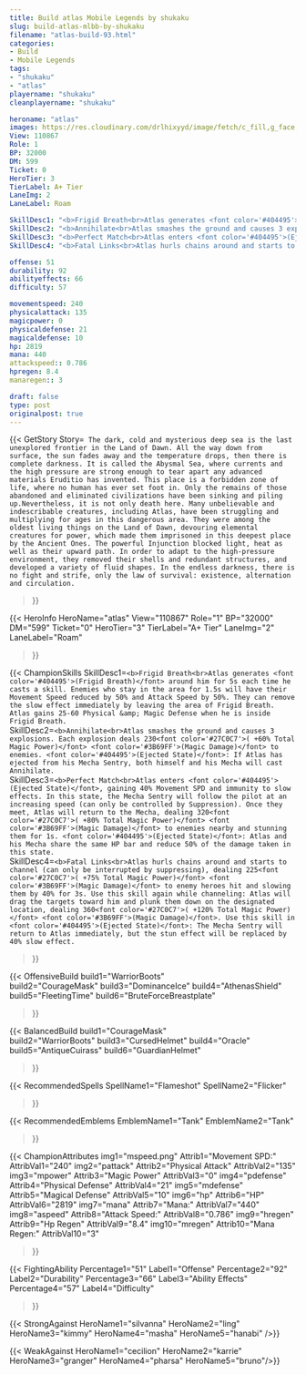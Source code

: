 ```yaml
---
title: Build atlas Mobile Legends by shukaku
slug: build-atlas-mlbb-by-shukaku
filename: "atlas-build-93.html"
categories: 
- Build 
- Mobile Legends
tags: 
- "shukaku"
- "atlas"
playername: "shukaku"
cleanplayername: "shukaku"

heroname: "atlas"
images: https://res.cloudinary.com/drlhixyyd/image/fetch/c_fill,g_face,f_auto/https://cdn2-build.mobagenie.my.id/p/images/banner/full/atlas.jpg
View: 110867 
Role: 1 
BP: 32000
DM: 599 
Ticket: 0 
HeroTier: 3 
TierLabel: A+ Tier 
LaneImg: 2
LaneLabel: Roam 

SkillDesc1: "<b>Frigid Breath<br>Atlas generates <font color='#404495'>(Frigid Breath)</font> around him for 5s each time he casts a skill. Enemies who stay in the area for 1.5s will have their Movement Speed reduced by 50% and Attack Speed by 50%. They can remove the slow effect immediately by leaving the area of Frigid Breath. Atlas gains 25-60 Physical &amp; Magic Defense when he is inside Frigid Breath."   
SkillDesc2: "<b>Annihilate<br>Atlas smashes the ground and causes 3 explosions. Each explosion deals 230<font color='#27C0C7'>( +60% Total Magic Power)</font> <font color='#3B69FF'>(Magic Damage)</font> to enemies. <font color='#404495'>(Ejected State)</font>: If Atlas has ejected from his Mecha Sentry, both himself and his Mecha will cast Annihilate."   
SkillDesc3: "<b>Perfect Match<br>Atlas enters <font color='#404495'>(Ejected State)</font>, gaining 40% Movement SPD and immunity to slow effects. In this state, the Mecha Sentry will follow the pilot at an increasing speed (can only be controlled by Suppression). Once they meet, Atlas will return to the Mecha, dealing 320<font color='#27C0C7'>( +80% Total Magic Power)</font> <font color='#3B69FF'>(Magic Damage)</font> to enemies nearby and stunning them for 1s. <font color='#404495'>(Ejected State)</font>: Atlas and his Mecha share the same HP bar and reduce 50% of the damage taken in this state."   
SkillDesc4: "<b>Fatal Links<br>Atlas hurls chains around and starts to channel (can only be interrupted by suppressing), dealing 225<font color='#27C0C7'>( +75% Total Magic Power)</font> <font color='#3B69FF'>(Magic Damage)</font> to enemy heroes hit and slowing them by 40% for 3s. Use this skill again while channeling: Atlas will drag the targets toward him and plunk them down on the designated location, dealing 360<font color='#27C0C7'>( +120% Total Magic Power)</font> <font color='#3B69FF'>(Magic Damage)</font>. Use this skill in <font color='#404495'>(Ejected State)</font>: The Mecha Sentry will return to Atlas immediately, but the stun effect will be replaced by 40% slow effect."  

offense: 51 
durability: 92 
abilityeffects: 66 
difficulty: 57 

movementspeed: 240
physicalattack: 135
magicpower: 0
physicaldefense: 21
magicaldefense: 10
hp: 2819
mana: 440
attackspeed:: 0.786
hpregen: 8.4
manaregen:: 3

draft: false
type: post
originalpost: true
---
```



{{< GetStory 
Story=` The dark, cold and mysterious deep sea is the last unexplored frontier in the Land of Dawn. All the way down from surface, the sun fades away and the temperature drops, then there is complete darkness. It is called the Abysmal Sea, where currents and the high pressure are strong enough to tear apart any advanced materials Eruditio has invented. This place is a forbidden zone of life, where no human has ever set foot in. Only the remains of those abandoned and eliminated civilizations have been sinking and piling up.Nevertheless, it is not only death here. Many unbelievable and indescribable creatures, including Atlas, have been struggling and multiplying for ages in this dangerous area. They were among the oldest living things on the Land of Dawn, devouring elemental creatures for power, which made them imprisoned in this deepest place by the Ancient Ones. The powerful Injunction blocked light, heat as well as their upward path. In order to adapt to the high-pressure environment, they removed their shells and redundant structures, and developed a variety of fluid shapes. In the endless darkness, there is no fight and strife, only the law of survival: existence, alternation and circulation.` 
>}}

{{< HeroInfo 
HeroName="atlas" 
View="110867" 
Role="1" 
BP="32000" 
DM="599" 
Ticket="0" 
HeroTier="3" 
TierLabel="A+ Tier" 
LaneImg="2" 
LaneLabel="Roam" 
>}}
 
{{< ChampionSkills 
SkillDesc1=`<b>Frigid Breath<br>Atlas generates <font color='#404495'>(Frigid Breath)</font> around him for 5s each time he casts a skill. Enemies who stay in the area for 1.5s will have their Movement Speed reduced by 50% and Attack Speed by 50%. They can remove the slow effect immediately by leaving the area of Frigid Breath. Atlas gains 25-60 Physical &amp; Magic Defense when he is inside Frigid Breath.`   
SkillDesc2=`<b>Annihilate<br>Atlas smashes the ground and causes 3 explosions. Each explosion deals 230<font color='#27C0C7'>( +60% Total Magic Power)</font> <font color='#3B69FF'>(Magic Damage)</font> to enemies. <font color='#404495'>(Ejected State)</font>: If Atlas has ejected from his Mecha Sentry, both himself and his Mecha will cast Annihilate.`   
SkillDesc3=`<b>Perfect Match<br>Atlas enters <font color='#404495'>(Ejected State)</font>, gaining 40% Movement SPD and immunity to slow effects. In this state, the Mecha Sentry will follow the pilot at an increasing speed (can only be controlled by Suppression). Once they meet, Atlas will return to the Mecha, dealing 320<font color='#27C0C7'>( +80% Total Magic Power)</font> <font color='#3B69FF'>(Magic Damage)</font> to enemies nearby and stunning them for 1s. <font color='#404495'>(Ejected State)</font>: Atlas and his Mecha share the same HP bar and reduce 50% of the damage taken in this state.`   
SkillDesc4=`<b>Fatal Links<br>Atlas hurls chains around and starts to channel (can only be interrupted by suppressing), dealing 225<font color='#27C0C7'>( +75% Total Magic Power)</font> <font color='#3B69FF'>(Magic Damage)</font> to enemy heroes hit and slowing them by 40% for 3s. Use this skill again while channeling: Atlas will drag the targets toward him and plunk them down on the designated location, dealing 360<font color='#27C0C7'>( +120% Total Magic Power)</font> <font color='#3B69FF'>(Magic Damage)</font>. Use this skill in <font color='#404495'>(Ejected State)</font>: The Mecha Sentry will return to Atlas immediately, but the stun effect will be replaced by 40% slow effect.`   
>}}

{{< OffensiveBuild 
build1="WarriorBoots"  
build2="CourageMask" 
build3="DominanceIce" 
build4="AthenasShield" 
build5="FleetingTime" 
build6="BruteForceBreastplate" 
>}} 

{{< BalancedBuild 
build1="CourageMask"  
build2="WarriorBoots" 
build3="CursedHelmet" 
build4="Oracle" 
build5="AntiqueCuirass" 
build6="GuardianHelmet" 
>}}


{{< RecommendedSpells 
SpellName1="Flameshot" 
SpellName2="Flicker" 
>}}  

{{< RecommendedEmblems 
EmblemName1="Tank" 
EmblemName2="Tank" 
>}}   


{{< ChampionAttributes
img1="mspeed.png" Attrib1="Movement SPD:" AttribVal1="240"
img2="pattack" Attrib2="Physical Attack" AttribVal2="135"
img3="mpower" Attrib3="Magic Power" AttribVal3="0"
img4="pdefense" Attrib4="Physical Defense" AttribVal4="21"
img5="mdefense" Attrib5="Magical Defense" AttribVal5="10"
img6="hp" Attrib6="HP" AttribVal6="2819"
img7="mana" Attrib7="Mana:" AttribVal7="440"
img8="aspeed" Attrib8="Attack Speed:" AttribVal8="0.786"
img9="hregen" Attrib9="Hp Regen" AttribVal9="8.4"
img10="mregen" Attrib10="Mana Regen:" AttribVal10="3"
>}}


{{< FightingAbility
Percentage1="51" Label1="Offense"
Percentage2="92" Label2="Durability"
Percentage3="66" Label3="Ability Effects"
Percentage4="57" Label4="Difficulty"
 >}}

{{< StrongAgainst 
HeroName1="silvanna"
HeroName2="ling"
HeroName3="kimmy"
HeroName4="masha"
HeroName5="hanabi"
/>}}

{{< WeakAgainst
HeroName1="cecilion"
HeroName2="karrie"
HeroName3="granger"
HeroName4="pharsa"
HeroName5="bruno"/>}}
